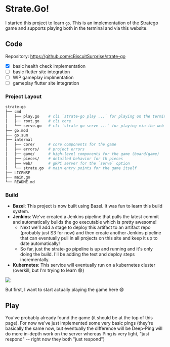 # Strate.Go!

I started this project to learn `go`. This is an implementation of the [Stratego](https://en.m.wikipedia.org/wiki/Stratego) game and supports playing both in the terminal and via this website.

## Code

Repository: https://github.com/cBiscuitSurprise/strate-go

* [x] basic health check implementation
* [ ] basic flutter site integration
* [ ] WIP gameplay implmentation
* [ ] gameplay flutter site integration

### Project Layout

```bash
strate-go
├── cmd
│   ├── play.go    # cli `strate-go play ...` for playing on the terminal
│   ├── root.go    # cli core
│   └── serve.go   # cli `strate-go serve ...` for playing via the web
├── go.mod
├── go.sum
├── internal
│   ├── core/      # core components for the game
│   ├── errors/    # project errors
│   ├── game/      # high-level components for the game (board/game)
│   ├── pieces/    # detailed behavior for th pieces
│   ├── web/       # gRPC server for the `serve` option
│   └── strate.go  # main entry points for the game itself
├── LICENSE
├── main.go
└── README.md
```

### Build

* **Bazel**: This project is now built using Bazel. It was fun to learn this build system.
* **Jenkins**: We've created a Jenkins pipeline that pulls the latest commit and automatically builds the go executable which is pretty awesome!
    * Next we'll add a stage to deploy this artifact to an artifact repo (probably just S3 for now) and then create another Jenkins pipeline that can eventually pull in all projects on this site and keep it up to date automatically!
    * So far, just the strate-go pipeline is up and running and it's only doing the build. I'll be adding the test and deploy steps incrementally.
* **Kubernetes**: This service will eventually run on a kubernetes cluster (overkill, but I'm trying to learn 😄)

![](resource:images/casey-boyer-brand-strate-go-cd_653x1000.png)

But first, I want to start actually playing the game here 😄

## Play

You've probably already found the game (it should be at the top of this page). For now we've just implemented some very basic pings (they're basically the same now, but eventually the difference will be Deep-Ping will do more in-depth work on the server whereas Ping is very light, "just respond" -- right now they both "just respond")

